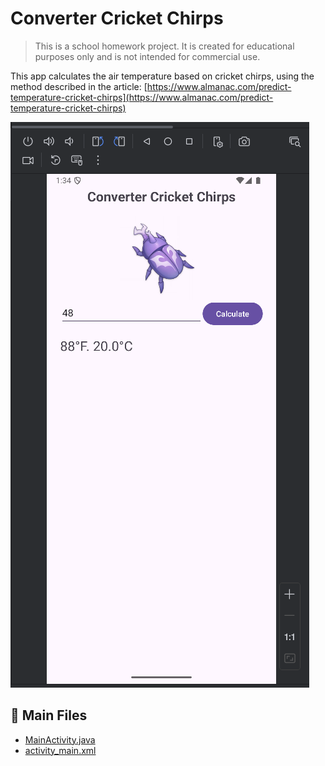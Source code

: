 # Converter Cricket Chirps

> This is a school homework project. It is created for educational purposes only and is not intended for commercial use.

This app calculates the air temperature based on cricket chirps, using the method described in the article: [https://www.almanac.com/predict-temperature-cricket-chirps](https://www.almanac.com/predict-temperature-cricket-chirps)

![result](readme_media/result.png)

## 📁 Main Files

- [MainActivity.java](app/src/main/java/com/example/domaci_rad_2/MainActivity.java)
- [activity_main.xml](app/src/main/res/layout/activity_main.xml)